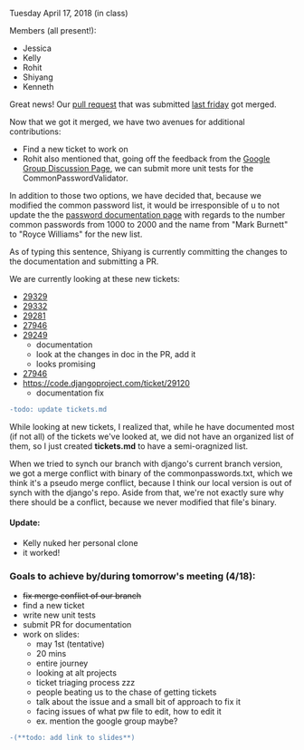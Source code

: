 Tuesday April 17, 2018 (in class)

Members (all present!):
- Jessica
- Kelly
- Rohit
- Shiyang
- Kenneth

Great news! Our [pull request](https://github.com/django/django/pull/9875) that was submitted [last friday](https://github.com/nyu-ossd-s18/django-team/blob/master/minutes/minutes-2018-04-13.md) got merged.


Now that we got it merged, we have two avenues for additional contributions:
- Find a new ticket to work on
- Rohit also mentioned that, going off the feedback from the [Google Group Discussion Page](https://groups.google.com/forum/#!msg/django-developers/oMWLVK5kTpI/7P4RBdBcCAAJ), we can submit more unit tests for the CommonPasswordValidator.

In addition to those two options, we have decided that, because we modified the common password list, it would be irresponsible of u to not update the the [password documentation page](https://docs.djangoproject.com/en/2.0/topics/auth/passwords/) with regards to the number common passwords from 1000 to 2000 and the name from "Mark Burnett" to "Royce Williams" for the new list.


As of typing this sentence, Shiyang is currently committing the changes to the documentation and submitting a PR.


We are currently looking at these new tickets:
- [29329](https://code.djangoproject.com/ticket/29329)
- [29332](https://code.djangoproject.com/ticket/29332)
- [29281](https://code.djangoproject.com/ticket/29281)
- [27946](https://code.djangoproject.com/ticket/27946)
- [29249](https://code.djangoproject.com/ticket/29249)
  - documentation
  - look at the changes in doc in the PR, add it
  - looks promising
- [27946](https://code.djangoproject.com/ticket/27946)
- https://code.djangoproject.com/ticket/29120
  - documentation fix
```diff
-todo: update tickets.md
```

While looking at new tickets, I realized that, while he have documented most (if not all) of the tickets we've looked at, we did not have an organized list of them, so I just created __**tickets.md**__ to have a semi-oragnized list.


When we tried to synch our branch with django's current branch version, we got a merge conflict with binary of the commonpasswords.txt, which we think it's a pseudo merge conflict, because I think our local version is out of synch with the django's repo. Aside from that, we're not exactly sure why there should be a conflict, because we never modified that file's binary.

#### Update:
- Kelly nuked her personal clone
- it worked!

### Goals to achieve by/during tomorrow's meeting (4/18):
- ~~fix merge conflict of our branch~~
- find a new ticket
- write new unit tests
- submit PR for documentation
- work on slides:
  - may 1st (tentative)
  - 20 mins
  - entire journey
  - looking at alt projects
  - ticket triaging process zzz
  - people beating us to the chase of getting tickets
  - talk about the issue and a small bit of approach to fix it
  - facing issues of what pw file to edit, how to edit it
  - ex. mention the google group maybe?
  
```diff
-(**todo: add link to slides**)
```
